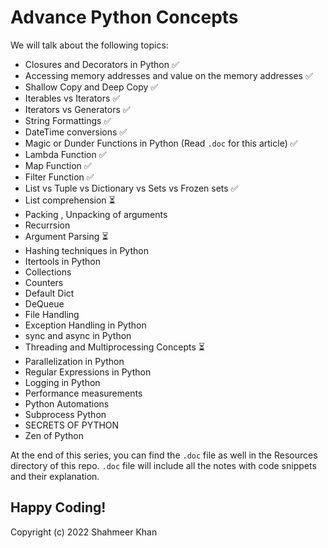 # Advance Python Concepts

We will talk about the following topics: 
- Closures and Decorators in Python 	:white_check_mark:
- Accessing memory addresses and value on the memory addresses 	:white_check_mark:
- Shallow Copy and Deep Copy 	:white_check_mark:
- Iterables vs Iterators 	:white_check_mark:
- Iterators vs Generators 	:white_check_mark:
- String Formattings  :white_check_mark:
- DateTime conversions :white_check_mark:
- Magic or Dunder Functions in Python (Read `.doc` for this article) :white_check_mark:
- Lambda Function 	:white_check_mark:
- Map Function 	:white_check_mark:
- Filter Function 	:white_check_mark:
- List vs Tuple vs Dictionary vs Sets vs Frozen sets  :white_check_mark:
- List comprehension  :hourglass_flowing_sand:
- Packing , Unpacking of arguments
- Recurrsion
- Argument Parsing :hourglass_flowing_sand:
- Hashing techniques in Python
- Itertools in Python
- Collections
- Counters
- Default Dict
- DeQueue
- File Handling 
- Exception Handling in Python
- sync and async in Python
- Threading and Multiprocessing Concepts  :hourglass_flowing_sand:
- Parallelization in Python
- Regular Expressions in Python 
- Logging in Python 
- Performance measurements
- Python Automations
- Subprocess Python
- SECRETS OF PYTHON
- Zen of Python

At the end of this series, you can find the `.doc` file as well in the Resources directory of this repo. `.doc` file will include all the notes with code snippets and their explanation.

Happy Coding! 
-
Copyright (c) 2022 Shahmeer Khan
 
